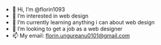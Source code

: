 - 👋 Hi, I’m @florin1093
- 👀 I’m interested in web design
- 🌱 I’m currently learning anything i can about web design
- 💞️ I’m looking to get a job as a web designer
- 📫 My email: florin.ungureanu0101@gmail.com

<!---
florin1093/florin1093 is a ✨ special ✨ repository because its `README.md` (this file) appears on your GitHub profile.
You can click the Preview link to take a look at your changes.
--->
